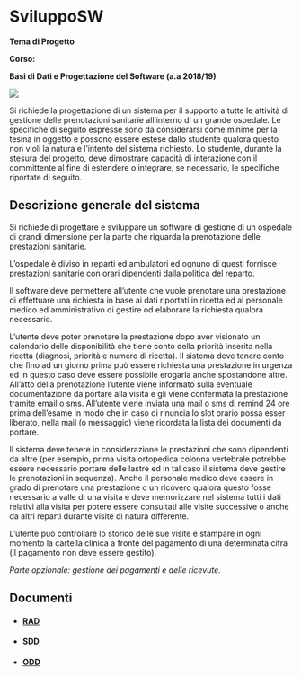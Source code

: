 # SviluppoSW

**Tema di Progetto**

**Corso:**

**Basi di Dati e Progettazione del Software
(a.a 2018/19)**  

![](https://andrea-augello.github.io/SviluppoSW/media/hospital.png)

Si richiede la progettazione di un sistema per il supporto a tutte le attività di gestione delle
prenotazioni sanitarie all’interno di un grande ospedale. Le specifiche di seguito espresse sono da
considerarsi come minime per la tesina in oggetto e possono essere estese dallo studente
qualora questo non violi la natura e l’intento del sistema richiesto. Lo studente, durante la stesura
del progetto, deve dimostrare capacità di interazione con il committente al fine di estendere o
integrare, se necessario, le specifiche riportate di seguito.
## Descrizione generale del sistema
Si richiede di progettare e sviluppare un software di gestione di un ospedale di grandi
dimensione per la parte che riguarda la prenotazione delle prestazioni sanitarie.

L’ospedale è diviso in reparti ed ambulatori ed ognuno di questi fornisce prestazioni sanitarie con
orari dipendenti dalla politica del reparto.

Il software deve permettere all’utente che vuole prenotare una prestazione di effettuare una
richiesta in base ai dati riportati in ricetta ed al personale medico ed amministrativo di gestire od
elaborare la richiesta qualora necessario.

L’utente deve poter prenotare la prestazione dopo aver visionato un calendario delle disponibilità
che tiene conto della priorità inserita nella ricetta (diagnosi, priorità e numero di ricetta). Il sistema
deve tenere conto che fino ad un giorno prima può essere richiesta una prestazione in urgenza ed
in questo caso deve essere possibile erogarla anche spostandone altre. All’atto della
prenotazione l’utente viene informato sulla eventuale documentazione da portare alla visita e gli
viene confermata la prestazione tramite email o sms. All’utente viene inviata una mail o sms di
remind 24 ore prima dell’esame in modo che in caso di rinuncia lo slot orario possa esser liberato,
nella mail (o messaggio) viene ricordata la lista dei documenti da portare.

Il sistema deve tenere in considerazione le prestazioni che sono dipendenti da altre (per esempio,
prima visita ortopedica colonna vertebrale potrebbe essere necessario portare delle lastre ed in
tal caso il sistema deve gestire le prenotazioni in sequenza). Anche il personale medico deve
essere in grado di prenotare una prestazione o un ricovero qualora questo fosse necessario a
valle di una visita e deve memorizzare nel sistema tutti i dati relativi alla visita per potere essere
consultati alle visite successive o anche da altri reparti durante visite di natura differente.

L’utente può controllare lo storico delle sue visite e stampare in ogni momento la cartella clinica a
fronte del pagamento di una determinata cifra (il pagamento non deve essere gestito).

_Parte opzionale: gestione dei pagamenti e delle ricevute._

## Documenti  
*  #### [RAD](https://andrea-augello.github.io/SviluppoSW/RAD)
*  #### [SDD](https://andrea-augello.github.io/SviluppoSW/SDD)
*  #### [ODD](https://andrea-augello.github.io/SviluppoSW/ODD)
